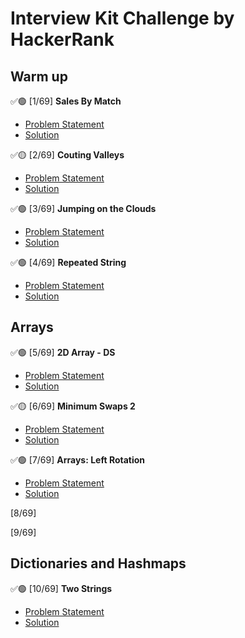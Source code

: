# Interview Kit Challenge by HackerRank

## Warm up
✅🟢 [1/69] **Sales By Match**
  - [Problem Statement](https://www.hackerrank.com/challenges/sock-merchant/problem?isFullScreen=true&h_l=interview&playlist_slugs%5B%5D=interview-preparation-kit&playlist_slugs%5B%5D=warmup)
  - [Solution](https://github.com/ericabertan/interview-kit/blob/main/sales_by_match.py)

✅🟡 [2/69] **Couting Valleys**
  - [Problem Statement](https://www.hackerrank.com/challenges/counting-valleys/problem?isFullScreen=true&h_l=interview&playlist_slugs%5B%5D=interview-preparation-kit&playlist_slugs%5B%5D=warmup)
  - [Solution](https://github.com/ericabertan/interview-kit/blob/main/couting_valleys.py)

✅🟢 [3/69] **Jumping on the Clouds**
  - [Problem Statement](https://www.hackerrank.com/challenges/jumping-on-the-clouds/problem?isFullScreen=true&h_l=interview&playlist_slugs%5B%5D=interview-preparation-kit&playlist_slugs%5B%5D=warmup)
  - [Solution](https://github.com/ericabertan/interview-kit/blob/main/jumping_on_the_clouds.py)

✅🟢 [4/69] **Repeated String**
  - [Problem Statement](https://www.hackerrank.com/challenges/repeated-string/problem?isFullScreen=true&h_l=interview&playlist_slugs%5B%5D=interview-preparation-kit&playlist_slugs%5B%5D=warmup)
  - [Solution](https://github.com/ericabertan/interview-kit/blob/main/repeated_string.py)

## Arrays

✅🟢 [5/69] **2D Array - DS**
- [Problem Statement](https://www.hackerrank.com/challenges/2d-array/problem?isFullScreen=true&h_l=interview&playlist_slugs%5B%5D=interview-preparation-kit&playlist_slugs%5B%5D=arrays)
- [Solution](https://github.com/ericabertan/interview-kit/blob/main/2d_arrays_ds.py)

✅🟡 [6/69] **Minimum Swaps 2**
- [Problem Statement](https://www.hackerrank.com/challenges/minimum-swaps-2/problem?isFullScreen=true&h_l=interview&playlist_slugs%5B%5D=interview-preparation-kit&playlist_slugs%5B%5D=arrays)
- [Solution](https://github.com/ericabertan/interview-kit/tree/main)

✅🟢 [7/69] **Arrays: Left Rotation**
- [Problem Statement](https://www.hackerrank.com/challenges/ctci-array-left-rotation/problem?isFullScreen=true&h_l=interview&playlist_slugs%5B%5D=interview-preparation-kit&playlist_slugs%5B%5D=arrays)
- [Solution](https://github.com/ericabertan/interview-kit/blob/main/arrays_left_rotation.py)

[8/69]

[9/69]

## Dictionaries and Hashmaps

✅🟢 [10/69] **Two Strings**
- [Problem Statement](https://www.hackerrank.com/challenges/two-strings/problem?isFullScreen=true&h_l=interview&playlist_slugs%5B%5D=interview-preparation-kit&playlist_slugs%5B%5D=dictionaries-hashmaps)
- [Solution]()
